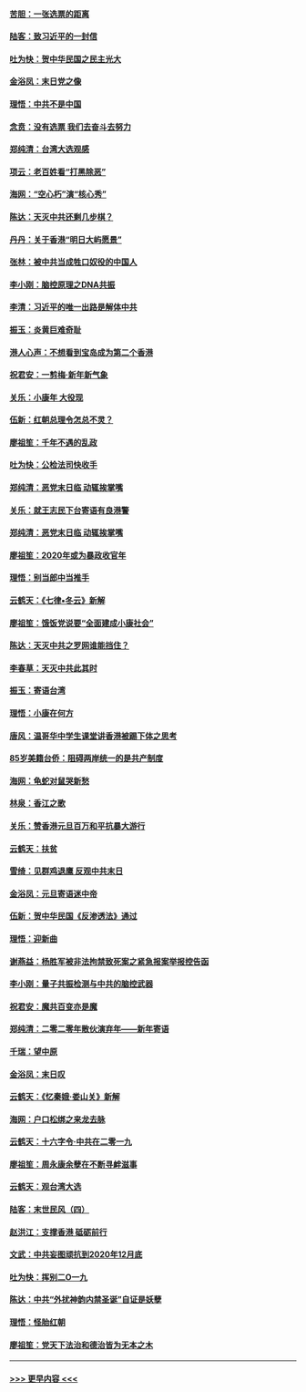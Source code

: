#### [苦胆：一张选票的距离](../pages/nsc993/n11788914.md?t=01131633) 
#### [陆客：致习近平的一封信](../pages/nsc993/n11788867.md?t=01131633) 
#### [吐为快：贺中华民国之民主光大](../pages/nsc993/n11788618.md?t=01131633) 
#### [金浴凤：末日党之像](../pages/nsc993/n11787475.md?t=01131633) 
#### [理悟：中共不是中国](../pages/nsc993/n11787463.md?t=01131633) 
#### [念贲：没有选票  我们去奋斗去努力](../pages/nsc993/n11787398.md?t=01131633) 
#### [郑纯清：台湾大选观感](../pages/nsc993/n11786210.md?t=01131633) 
#### [项云：老百姓看“打黑除恶”](../pages/nsc993/n11785398.md?t=01131633) 
#### [海网：“空心朽”演“核心秀”](../pages/nsc993/n11783874.md?t=01131633) 
#### [陈达：天灭中共还剩几步棋？](../pages/nsc993/n11783719.md?t=01131633) 
#### [丹丹：关于香港“明日大屿愿景”](../pages/nsc993/n11783273.md?t=01131633) 
#### [张林：被中共当成牲口奴役的中国人](../pages/nsc993/n11782397.md?t=01131633) 
#### [李小刚：脑控原理之DNA共振](../pages/nsc993/n11780962.md?t=01131633) 
#### [李清：习近平的唯一出路是解体中共](../pages/nsc993/n11780866.md?t=01131633) 
#### [振玉：炎黄巨难奇耻](../pages/nsc993/n11779632.md?t=01131633) 
#### [港人心声：不想看到宝岛成为第二个香港](../pages/nsc993/n11778817.md?t=01131633) 
#### [祝君安：一剪梅‧新年新气象](../pages/nsc993/n11776340.md?t=01131633) 
#### [关乐：小康年 大役现](../pages/nsc993/n11774213.md?t=01131633) 
#### [伍新：红朝总理令怎总不灵？](../pages/nsc993/n11770813.md?t=01131633) 
#### [廖祖笙：千年不遇的乱政](../pages/nsc993/n11770373.md?t=01131633) 
#### [吐为快：公检法司快收手](../pages/nsc993/n11770359.md?t=01131633) 
#### [郑纯清：恶党末日临 动辄挨掌嘴](../pages/nsc993/n11769912.md?t=01131633) 
#### [关乐：就王志民下台寄语有良港警](../pages/nsc993/n11769903.md?t=01131633) 
#### [郑纯清：恶党末日临 动辄挨掌嘴](../pages/nsc993/n11769356.md?t=01131633) 
#### [廖祖笙：2020年或为暴政收官年](../pages/nsc993/n11768216.md?t=01131633) 
#### [理悟：别当郎中当推手](../pages/nsc993/n11768243.md?t=01131633) 
#### [云鹤天：《七律▪冬云》新解](../pages/nsc993/n11768204.md?t=01131633) 
#### [廖祖笙：饿饭党说要“全面建成小康社会”](../pages/nsc993/n11767482.md?t=01131633) 
#### [陈达：天灭中共之罗网谁能挡住？](../pages/nsc993/n11767465.md?t=01131633) 
#### [李春草：天灭中共此其时](../pages/nsc993/n11767452.md?t=01131633) 
#### [振玉：寄语台湾](../pages/nsc993/n11767432.md?t=01131633) 
#### [理悟：小康在何方](../pages/nsc993/n11767394.md?t=01131633) 
#### [唐风：温哥华中学生课堂讲香港被踢下体之思考](../pages/nsc993/n11766848.md?t=01131633) 
#### [85岁美籍台侨：阻碍两岸统一的是共产制度](../pages/nsc993/n11765043.md?t=01131633) 
#### [海网：龟蛇对鼠哭新愁](../pages/nsc993/n11764895.md?t=01131633) 
#### [林泉：香江之歌](../pages/nsc993/n11764415.md?t=01131633) 
#### [关乐：赞香港元旦百万和平抗暴大游行](../pages/nsc993/n11764382.md?t=01131633) 
#### [云鹤天：扶贫](../pages/nsc993/n11764245.md?t=01131633) 
#### [雪绮：见群鸡退鹰  反观中共末日](../pages/nsc993/n11762112.md?t=01131633) 
#### [金浴凤：元旦寄语迷中帝](../pages/nsc993/n11761788.md?t=01131633) 
#### [伍新：贺中华民国《反渗透法》通过](../pages/nsc993/n11761994.md?t=01131633) 
#### [理悟：迎新曲](../pages/nsc993/n11761152.md?t=01131633) 
#### [谢燕益：杨胜军被非法拘禁致死案之紧急报案举报控告函](../pages/nsc993/n11756134.md?t=01131633) 
#### [李小刚：量子共振检测与中共的脑控武器](../pages/nsc993/n11754518.md?t=01131633) 
#### [祝君安：魔共百变亦是魔](../pages/nsc993/n11754469.md?t=01131633) 
#### [郑纯清：二零二零年散伙演弃年——新年寄语](../pages/nsc993/n11754195.md?t=01131633) 
#### [千瑞：望中原](../pages/nsc993/n11754159.md?t=01131633) 
#### [金浴凤：末日叹](../pages/nsc993/n11752359.md?t=01131633) 
#### [云鹤天：《忆秦娥‧娄山关》新解](../pages/nsc993/n11752348.md?t=01131633) 
#### [海网：户口松绑之来龙去脉](../pages/nsc993/n11752328.md?t=01131633) 
#### [云鹤天：十六字令‧中共在二零一九](../pages/nsc993/n11752305.md?t=01131633) 
#### [廖祖笙：周永康余孽在不断寻衅滋事](../pages/nsc993/n11751013.md?t=01131633) 
#### [云鹤天：观台湾大选](../pages/nsc993/n11751007.md?t=01131633) 
#### [陆客：末世民风（四）](../pages/nsc993/n11749203.md?t=01131633) 
#### [赵洪江：支撑香港 砥砺前行](../pages/nsc993/n11748482.md?t=01131633) 
#### [文武：中共妄图顽抗到2020年12月底](../pages/nsc993/n11748446.md?t=01131633) 
#### [吐为快：挥别二O一九](../pages/nsc993/n11748411.md?t=01131633) 
#### [陈达：中共“外扰神韵内禁圣诞”自证是妖孽](../pages/nsc993/n11748226.md?t=01131633) 
#### [理悟：怪胎红朝](../pages/nsc993/n11748206.md?t=01131633) 
#### [廖祖笙：党天下法治和德治皆为无本之木](../pages/nsc993/n11748135.md?t=01131633) 

----
#### [ >>> 更早内容 <<< ](../indexes/nsc993-earlier.md)
